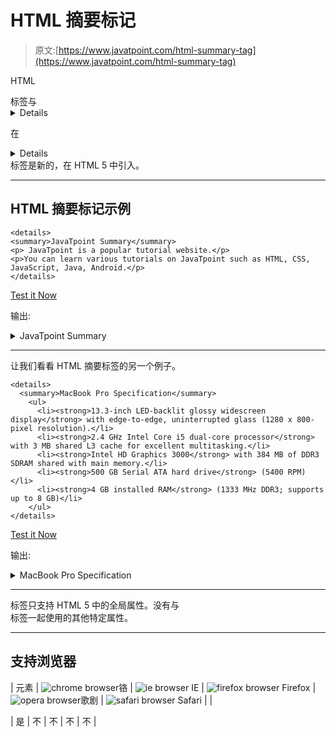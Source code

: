 # HTML 摘要标记

> 原文:[https://www.javatpoint.com/html-summary-tag](https://www.javatpoint.com/html-summary-tag)

HTML

<summary>标签与<details>标签一起使用。它用作<details>元素内容的摘要、标题或图例。</details></details></summary>

在

<details>标签内使用。它必须有一个结束标记。</details><summary>标签是新的，在 HTML 5 中引入。</summary>

* * *

## HTML 摘要标记示例

```
<details>
<summary>JavaTpoint Summary</summary>
<p> JavaTpoint is a popular tutorial website.</p>
<p>You can learn various tutorials on JavaTpoint such as HTML, CSS, JavaScript, Java, Android.</p>
</details>

```

[Test it Now](https://www.javatpoint.com/oprweb/test.jsp?filename=htmlsummarytag1)

输出:

<details><summary>JavaTpoint Summary</summary>

JavaTpoint 是一个很受欢迎的教程网站。

你可以在 JavaTpoint 上学习各种教程，比如 HTML、CSS、JavaScript、Java、安卓。</details> 

* * *

让我们看看 HTML 摘要标签的另一个例子。

```
<details>  
  <summary>MacBook Pro Specification</summary>  
    <ul>  
      <li><strong>13.3-inch LED-backlit glossy widescreen display</strong> with edge-to-edge, uninterrupted glass (1280 x 800-pixel resolution).</li>  
      <li><strong>2.4 GHz Intel Core i5 dual-core processor</strong> with 3 MB shared L3 cache for excellent multitasking.</li>  
      <li><strong>Intel HD Graphics 3000</strong> with 384 MB of DDR3 SDRAM shared with main memory.</li>  
      <li><strong>500 GB Serial ATA hard drive</strong> (5400 RPM)</li>  
      <li><strong>4 GB installed RAM</strong> (1333 MHz DDR3; supports up to 8 GB)</li>  
    </ul>  
</details>

```

[Test it Now](https://www.javatpoint.com/oprweb/test.jsp?filename=htmlsummarytag2)

输出:

<details><summary>MacBook Pro Specification</summary>

*   **13.3 英寸 LED 背光光泽宽屏显示屏**采用边缘对边缘不间断玻璃(1280 x 800 像素分辨率)。
*   **2.4 GHz 英特尔酷睿 i5 双核处理器**搭载 3 MB 共享 L3 缓存，实现出色的多任务处理。
*   **英特尔高清显卡 3000** 拥有与主内存共享的 384 MB DDR 3 SDRAM。
*   **500 GB 串行 ATA 硬盘** (5400 转/分)
*   **4 GB 已安装 RAM**(1333 MHz DDR 3；最高支持 8 GB)</details> 

* * *

<summary>标签只支持 HTML 5 中的全局属性。没有与<summary>标签一起使用的其他特定属性。</summary></summary>

* * *

## 支持浏览器

| 元素 | ![chrome browser](../Images/4fbdc93dc2016c5049ed108e7318df19.png)铬 | ![ie browser](../Images/83dd23df1fe8373fd5bf054b2c1dd88b.png) IE | ![firefox browser](../Images/4f001fff393888a8a807ed29b28145d1.png) Firefox | ![opera browser](../Images/6cad4a592cc69a052056a0577b4aac65.png)歌剧 | ![safari browser](../Images/a0f6a9711a92203c5dc5c127fe9c9fca.png) Safari |
| <summary></summary> | 是 | 不 | 不 | 不 | 不 |